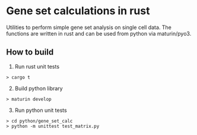 # Gene set calculations in rust

Utilities to perform simple gene set analysis on single cell data. The functions
are written in rust and can be used from python via maturin/pyo3.

## How to build

1. Run rust unit tests
```
> cargo t
```

2. Build python library
```
> maturin develop
```

3. Run python unit tests
```
> cd python/gene_set_calc
> python -m unittest test_matrix.py
```

